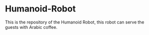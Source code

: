 # Humanoid-Robot
This is the repository of the Humanoid Robot, this robot can serve the guests with Arabic coffee.
